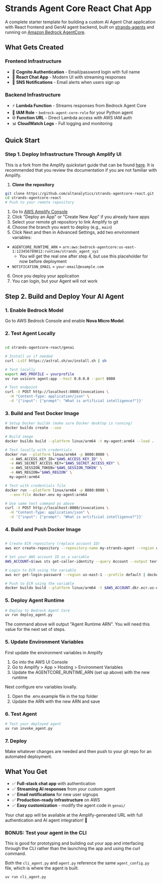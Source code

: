 # Strands Agent Core React Chat App

A complete starter template for building a custom AI Agent Chat application with React frontend and GenAI agent backend, built on [strands-agents](https://strandsagents.com/latest/) and running on [Amazon Bedrock AgentCore](https://aws.amazon.com/bedrock/agentcore/).

## What Gets Created

### **Frontend Infrastructure**
- 🔐 **Cognito Authentication** - Email/password login with full name
- 💬 **React Chat App** - Modern UI with streaming responses
- 📧 **SNS Notifications** - Email alerts when users sign up

### **Backend Infrastructure**  
- ⚡ **Lambda Function** - Streams responses from Bedrock Agent Core
- 🔑 **IAM Role** - `bedrock-agent-core-role` for your Python agent
- 🌐 **Function URL** - Direct Lambda access with AWS IAM auth
- 📊 **CloudWatch Logs** - Full logging and monitoring

## Quick Start


### **Step 1. Deploy Infrastructure Through Amplify UI**

This is a fork from the Amplify quickstart guide that can be found [here](https://docs.amplify.aws). It is recommended that you review the documentation if you are not familiar with Amplify. 

1. **Clone the repository**

```bash
git clone https://github.com/altanalytics/strands-agentcore-react.git
cd strands-agentcore-react
# Push to your remote repository
```

1. Go to [AWS Amplify Console](https://console.aws.amazon.com/amplify/home)
2. Click "Deploy an App" or "Create New App" if you already have apps
3. Select your remote git repository to link Amplify to git
4. Choose the branch you want to deploy (e.g., `main`)
5. Click Next and then in Advanced Settings, add two environment variables:
  - `AGENTCORE_RUNTIME_ARN` = `arn:aws:bedrock-agentcore:us-east-1:123456789012:runtime/strands_agent_xyz` 
    * You will get the real one after step 4, but use this placeholder for now before deployment
  - `NOTIFICATION_EMAIL` = `your-email@example.com`
  6. Once you deploy your application
  7. You can login, but your Agent will not work


## Step 2. Build and Deploy Your AI Agent

### **1. Enable Bedrock Model**
Go to AWS Bedrock Console and enable **Nova Micro Model**.

### **2. Test Agent Locally**
```bash

cd strands-agentcore-react/genai

# Install uv if needed
curl -LsSf https://astral.sh/uv/install.sh | sh

# Test locally 
export AWS_PROFILE = yourprofile
uv run uvicorn agent:app --host 0.0.0.0 --port 8080

# Test endpoint
curl -X POST http://localhost:8080/invocations \
  -H "Content-Type: application/json" \
  -d '{"input": {"prompt": "What is artificial intelligence?"}}'
```

### **3. Build and Test Docker Image**
```bash
# Setup Docker buildx (make sure Docker desktop is running)
docker buildx create --use

# Build image
docker buildx build --platform linux/arm64 -t my-agent:arm64 --load .

# Test locally with credentials
docker run --platform linux/arm64 -p 8080:8080 \
  -e AWS_ACCESS_KEY_ID="$AWS_ACCESS_KEY_ID" \
  -e AWS_SECRET_ACCESS_KEY="$AWS_SECRET_ACCESS_KEY" \
  -e AWS_SESSION_TOKEN="$AWS_SESSION_TOKEN" \
  -e AWS_REGION="$AWS_REGION" \
  my-agent:arm64

# Test with credentials file
docker run --platform linux/arm64 -p 8080:8080 \
  --env-file docker.env my-agent:arm64

# Use same test command as above
curl -X POST http://localhost:8080/invocations \
  -H "Content-Type: application/json" \
  -d '{"input": {"prompt": "What is artificial intelligence?"}}'
```

### **4. Build and Push Docker Image**
```bash

# Create ECR repository (replace account ID)
aws ecr create-repository --repository-name my-strands-agent --region us-east-1 --profile default

# Set your AWS account ID as a variable
AWS_ACCOUNT=$(aws sts get-caller-identity --query Account --output text --profile default)

# Login to ECR using the variable
aws ecr get-login-password --region us-east-1 --profile default | docker login --username AWS --password-stdin $AWS_ACCOUNT.dkr.ecr.us-east-1.amazonaws.com 

# Push to ECR using the variable
docker buildx build --platform linux/arm64 -t $AWS_ACCOUNT.dkr.ecr.us-east-1.amazonaws.com/my-strands-agent:latest --push .
```

### **5. Deploy Agent Runtime**
```bash
# Deploy to Bedrock Agent Core
uv run deploy_agent.py

```

The command above will output "Agent Runtime ARN". You will need this value for the next set of steps. 

### **5. Update Environment Variables**

First update the environment variables in Amplify

1. Go into the AWS UI Console
2. Go to Amplify > App > Hosting > Environment Variables
3. Update the AGENTCORE_RUNTIME_ARN (set up above) with the new runtime

Next configure env variables lovally.  
1. Open the .env.example file in the top folder
2. Update the ARN with the new ARN and save


### **6. Test Agent**
```bash
# Test your deployed agent
uv run invoke_agent.py
```

### **7. Deploy**

Make whatever changes are needed and then push to your git repo for an automated deployment. 

## What You Get

- ✅ **Full-stack chat app** with authentication
- ✅ **Streaming AI responses** from your custom agent  
- ✅ **Email notifications** for new user signups
- ✅ **Production-ready infrastructure** on AWS
- ✅ **Easy customization** - modify the agent code in `genai/`


Your chat app will be available at the Amplify-generated URL with full authentication and AI agent integration! 🚀


### **BONUS: Test your agent in the CLI**
This is good for prototyping and building out your app and interfacing through the CLI rather than the launching the app and using the curl command. 

Both the `cli_agent.py` and `agent.py` reference the same `agent_config.py` file, which is where the agent is built. 

```bash
uv run cli_agent.py
```